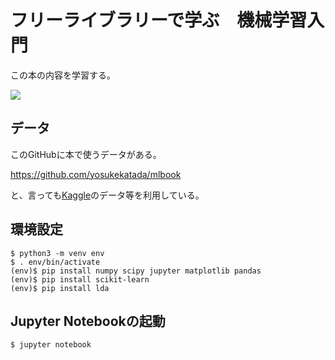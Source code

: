 # フリーライブラリーで学ぶ　機械学習入門

この本の内容を学習する。

<a href="https://www.amazon.co.jp/dp/4798049611/ref=as_li_ss_il?ie=UTF8&linkCode=li1&tag=ironhotcom-22&linkId=949a8f9c635aa2bcec815d49ee326f90" target="_blank"><img border="0" src="//ws-fe.amazon-adsystem.com/widgets/q?_encoding=UTF8&ASIN=4798049611&Format=_SL110_&ID=AsinImage&MarketPlace=JP&ServiceVersion=20070822&WS=1&tag=ironhotcom-22" ></a><img src="https://ir-jp.amazon-adsystem.com/e/ir?t=ironhotcom-22&l=li1&o=9&a=4798049611" width="1" height="1" border="0" alt="" style="border:none !important; margin:0px !important;" />

## データ
このGitHubに本で使うデータがある。

https://github.com/yosukekatada/mlbook

と、言っても[Kaggle](https://www.kaggle.com/)のデータ等を利用している。

## 環境設定

```
$ python3 -m venv env
$ . env/bin/activate
(env)$ pip install numpy scipy jupyter matplotlib pandas
(env)$ pip install scikit-learn
(env)$ pip install lda
```

## Jupyter Notebookの起動

```
$ jupyter notebook
```
